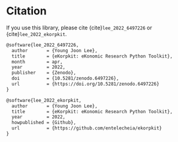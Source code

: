 # Citation

If you use this library, please cite {cite}`lee_2022_6497226` or {cite}`lee_2022_ekorpkit`.

```tex
@software{lee_2022_6497226,
  author       = {Young Joon Lee},
  title        = {eKorpkit: eKonomic Research Python Toolkit},
  month        = apr,
  year         = 2022,
  publisher    = {Zenodo},
  doi          = {10.5281/zenodo.6497226},
  url          = {https://doi.org/10.5281/zenodo.6497226}
}
```

```tex
@software{lee_2022_ekorpkit,
  author       = {Young Joon Lee},
  title        = {eKorpkit: eKonomic Research Python Toolkit},
  year         = 2022,
  howpublished = {Github},
  url          = {https://github.com/entelecheia/ekorpkit}
}
```
